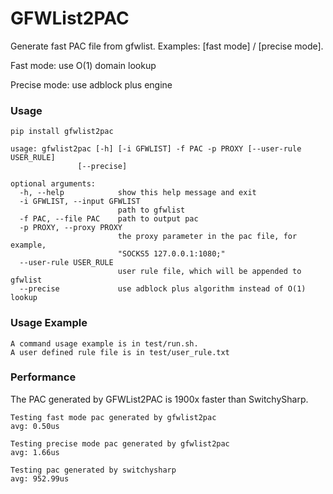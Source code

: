 GFWList2PAC
===========

Generate fast PAC file from gfwlist. Examples: [fast mode] / [precise mode].

Fast mode: use O(1) domain lookup

Precise mode: use adblock plus engine


### Usage

    pip install gfwlist2pac
    
    usage: gfwlist2pac [-h] [-i GFWLIST] -f PAC -p PROXY [--user-rule USER_RULE]
                   [--precise]

    optional arguments:
      -h, --help            show this help message and exit
      -i GFWLIST, --input GFWLIST
                            path to gfwlist
      -f PAC, --file PAC    path to output pac
      -p PROXY, --proxy PROXY
                            the proxy parameter in the pac file, for example,
                            "SOCKS5 127.0.0.1:1080;"
      --user-rule USER_RULE
                            user rule file, which will be appended to gfwlist
      --precise             use adblock plus algorithm instead of O(1) lookup

### Usage Example

    A command usage example is in test/run.sh.
    A user defined rule file is in test/user_rule.txt

### Performance

The PAC generated by GFWList2PAC is 1900x faster than SwitchySharp.

    Testing fast mode pac generated by gfwlist2pac
    avg: 0.50us

    Testing precise mode pac generated by gfwlist2pac
    avg: 1.66us

    Testing pac generated by switchysharp
    avg: 952.99us

